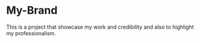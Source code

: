 # My-Brand
This is a project that showcase my work and credibility and also to highlight my professionalism.
